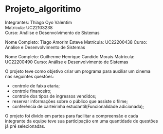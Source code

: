 # Projeto_algoritimo
Integrantes:
 Thiago Oyo Valentim  
 Matrícula: UC22103238  
 Curso: Análise e Desenvolvimento de Sistemas
 
 Nome Completo: Tiago Amorim Esteve 
 Matrícula: UC22200438
 Curso: Análise e Desenvolvimento de Sistemas
 
 Nome Completo: Guilherme Henrique Candido Morais
 Matrícula: UC22200490
 Curso: Análise e Desenvolvimento de Sistemas

O projeto teve como objetivo criar um programa para auxiliar um cinema nas seguintes questões:
- controle de faixa etaria;
- controle financeiro;
- controle dos tipos de ingressos vendidos;
- reservar informações sobre o público que assiste o filme;
- conferência de carteirinha estudantil(Funcionalidade adicionada);

O projeto foi divido em partes para facilitar a compreensão e cada integrante da equipe teve sua participação em uma quantidade de questões já pré selecionadas.
